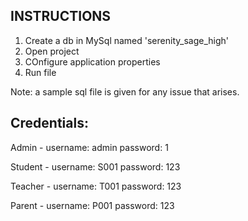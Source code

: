 INSTRUCTIONS
------------

1. Create a db in MySql named 'serenity_sage_high'
2. Open project
3. COnfigure application properties
4. Run file

Note: a sample sql file is given for any issue that arises.

Credentials:
------------
Admin - username: admin
        password: 1

Student - username: S001
        password: 123

Teacher - username: T001
        password: 123

Parent - username: P001
        password: 123
